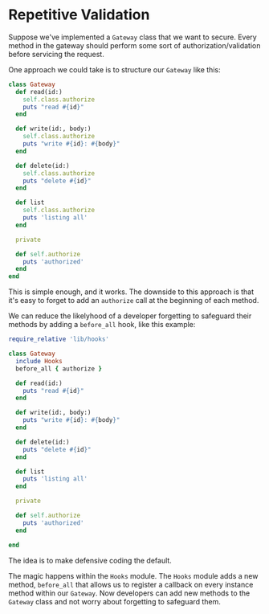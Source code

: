 # Repetitive Validation


Suppose we've implemented a `Gateway` class that we want to secure. Every method in the gateway should perform some sort of authorization/validation before servicing the request.

One approach we could take is to structure our `Gateway` like this:

```ruby
class Gateway
  def read(id:)
    self.class.authorize
    puts "read #{id}"
  end

  def write(id:, body:)
    self.class.authorize
    puts "write #{id}: #{body}"
  end

  def delete(id:)
    self.class.authorize
    puts "delete #{id}"
  end

  def list
    self.class.authorize
    puts 'listing all'
  end

  private

  def self.authorize
    puts 'authorized'
  end
end
```

This is simple enough, and it works.  The downside to this approach is that it's easy to forget to add an `authorize` call at the beginning of each method.

We can reduce the likelyhood of a developer forgetting to safeguard their methods by adding a `before_all` hook, like this example:

```ruby
require_relative 'lib/hooks'

class Gateway
  include Hooks
  before_all { authorize }

  def read(id:)
    puts "read #{id}"
  end

  def write(id:, body:)
    puts "write #{id}: #{body}"
  end

  def delete(id:)
    puts "delete #{id}"
  end

  def list
    puts 'listing all'
  end

  private

  def self.authorize
    puts 'authorized'
  end

end
```
The idea is to make defensive coding the default.

The magic happens within the `Hooks` module. The `Hooks` module adds a new method, `before_all` that allows us to register a callback on every instance method within our `Gateway`. Now developers can add new methods to the `Gateway` class and not worry about forgetting to safeguard them.
